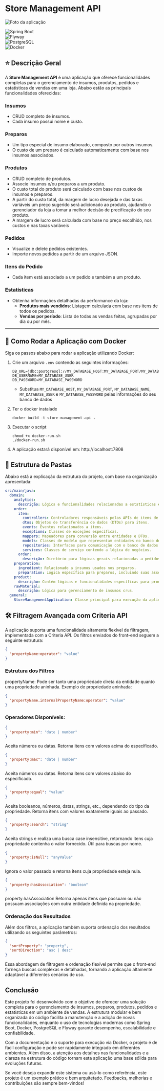 # Store Management API

![Foto da aplicação](docs/illustrations/img.png)

![Spring Boot](https://img.shields.io/badge/Spring%20Boot-6DB33F?style=for-the-badge&logo=spring-boot&logoColor=white)  
![Flyway](https://img.shields.io/badge/Flyway-CC0200?style=for-the-badge&logo=flyway&logoColor=white)  
![PostgreSQL](https://img.shields.io/badge/PostgreSQL-336791?style=for-the-badge&logo=postgresql&logoColor=white)  
![Docker](https://img.shields.io/badge/Docker-2496ED?style=for-the-badge&logo=docker&logoColor=white)

## ⭐ Descrição Geral

A **Store Management API** é uma aplicação que oferece funcionalidades completas para o gerenciamento de insumos,
produtos, pedidos e estatísticas de vendas em uma loja. Abaixo estão as principais funcionalidades oferecidas:

### Insumos

- CRUD completo de insumos.
- Cada insumo possui nome e custo.

### Preparos

- Um tipo especial de insumo elaborado, composto por outros insumos.
- O custo de um preparo é calculado automaticamente com base nos insumos associados.

### Produtos

- CRUD completo de produtos.
- Associe insumos e/ou preparos a um produto.
- O custo total do produto será calculado com base nos custos de insumos e preparos.
- A partir do custo total, da margem de lucro desejada e das taxas variáveis um preço sugerido será adicionado ao
  produto,
  ajudando o gerenciador da loja a tomar a melhor decisão de precificação do seu produto.
- A margem de lucro será calculada com base no preço escolhido, nos custos e nas taxas variáveis

### Pedidos

- Visualize e delete pedidos existentes.
- Importe novos pedidos a partir de um arquivo JSON.

### Itens do Pedido

- Cada item está associado a um pedido e também a um produto.

### Estatísticas

- Obtenha informações detalhadas da performance da loja:
    - **Produtos mais vendidos**: Listagem calculada com base nos itens de todos os pedidos.
    - **Vendas por período**: Lista de todas as vendas feitas, agrupadas por dia ou por mês.

---

## 🚀 Como Rodar a Aplicação com Docker

Siga os passos abaixo para rodar a aplicação utilizando Docker:

1. Crie um arquivo `.env` contendo as seguintes informações:
    ```dotenv
    DB_URL=jdbc:postgresql://MY_DATABASE_HOST:MY_DATABASE_PORT/MY_DATABASE_NAME
    DB_USERNAME=MY_DATABASE_USER
    DB_PASSWORD=MY_DATABASE_PASSWORD
   ```
    - Substitua `MY_DATABASE_HOST`, `MY_DATABASE_PORT`, `MY_DATABASE_NAME`, `MY_DATABASE_USER` e `MY_DATABASE_PASSWORD`
      pelas informações do seu banco de dados

2. Ter o docker instalado
    ```shell
    docker build -t store-management-api .
    ```
3. Executar o script
    ```shell
    chmod +x docker-run.sh
    ./docker-run.sh
    ```
4. A aplicação estará disponível em: http://localhost:7808

## 📂 Estrutura de Pastas

Abaixo está a explicação da estrutura do projeto, com base na organização apresentada:

```yaml
src/main/java:
  domain:
    analytics:
      descrição: Lógica e funcionalidades relacionadas a estatísticas e relatórios.
    order:
      item:
        controllers: Controladores responsáveis pelas APIs de itens de pedido.
        dtos: Objetos de transferência de dados (DTOs) para itens.
        events: Eventos relacionados a itens.
        exceptions: Classes de exceções específicas.
        mappers: Mapeadores para conversão entre entidades e DTOs.
        models: Classes de modelo que representam entidades no banco de dados.
        repositories: Interfaces para comunicação com o banco de dados.
        services: Classes de serviço contendo a lógica de negócios.
      order:
        descrição: Diretório para lógicas gerais relacionadas a pedidos.
    preparation:
      ingredient: Relacionado a insumos usados nos preparos.
      preparation: Lógica específica para preparos, incluindo suas associações e custos.
    product:
      descrição: Contém lógicas e funcionalidades específicas para produtos.
    rawMaterial:
      descrição: Lógica para gerenciamento de insumos crus.
  general:
    StoreManagementApplication: Classe principal para execução da aplicação.
```

## 🛠️ Filtragem Avançada com Criteria API

A aplicação suporta uma funcionalidade altamente flexível de filtragem, implementada com a Criteria API. Os filtros
enviados do front-end seguem a seguinte estrutura:

```json
{
  "propertyName:operator": "value"
}
```

### Estrutura dos Filtros

propertyName: Pode ser tanto uma propriedade direta da entidade quanto uma propriedade aninhada. Exemplo de propriedade
aninhada:

```json
{
  "propertyName.internalPropertyName:operator": "value"
}
```

### Operadores Disponíveis:

```json
{
  "property:min": "date | number"
}
```

Aceita números ou datas. Retorna itens com valores acima do especificado.

```json
{
  "property:max": "date | number"
}
```

Aceita números ou datas. Retorna itens com valores abaixo do especificado.

```json
{
  "property:equal": "value"
}
```

Aceita booleanos, números, datas, strings, etc., dependendo do tipo da propriedade. Retorna itens com valores exatamente
iguais ao passado.

```json
{
  "property:search": "string"
}
```

Aceita strings e realiza uma busca case insensitive, retornando itens cuja propriedade contenha o valor fornecido. Útil
para buscas por nome.

```json
{
  "property:isNull": "anyValue"
}
```

Ignora o valor passado e retorna itens cuja propriedade esteja nula.

```json
{
  "property:hasAssociation": "boolean"
}
```

property:hasAssociation
Retorna apenas itens que possuam ou não possuam associações com outra entidade definida na propriedade.

### Ordenação dos Resultados

Além dos filtros, a aplicação também suporta ordenação dos resultados utilizando os seguintes parâmetros:

```json
{
  "sortProperty": "property",
  "sortDirection": "asc | desc"
}
```

Essa abordagem de filtragem e ordenação flexível permite que o front-end forneça buscas complexas e detalhadas, tornando
a aplicação altamente adaptável a diferentes cenários de uso.

## Conclusão

Este projeto foi desenvolvido com o objetivo de oferecer uma solução completa para o gerenciamento de insumos, preparos,
produtos, pedidos e estatísticas em um ambiente de vendas. A estrutura modular e bem organizada do código facilita a
manutenção e a adição de novas funcionalidades, enquanto o uso de tecnologias modernas como Spring Boot, Docker,
PostgreSQL e Flyway garante desempenho, escalabilidade e confiabilidade.

Com a documentação e o suporte para execução via Docker, o projeto é de fácil configuração e pode ser rapidamente
integrado em diferentes ambientes. Além disso, a atenção aos detalhes nas funcionalidades e a clareza na estrutura do
código tornam esta aplicação uma base sólida para evoluções futuras.

Se você deseja expandir este sistema ou usá-lo como referência, este projeto é um exemplo prático e bem arquitetado.
Feedbacks, melhorias e contribuições são sempre bem-vindos!